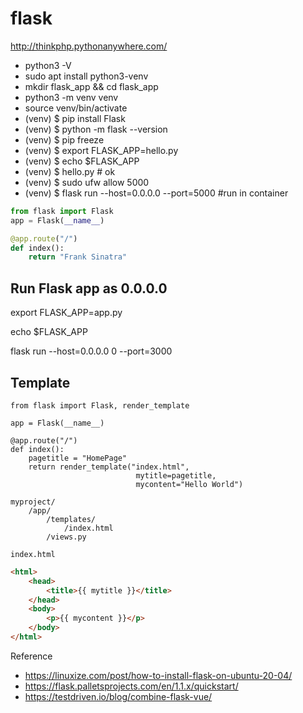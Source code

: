 # flask

http://thinkphp.pythonanywhere.com/

- python3 -V
- sudo apt install python3-venv
- mkdir flask_app && cd flask_app
- python3 -m venv venv
- source venv/bin/activate
- (venv) $ pip install Flask
- (venv) $ python -m flask --version
- (venv) $ pip freeze
- (venv) $ export FLASK_APP=hello.py
- (venv) $ echo $FLASK_APP
- (venv) $ hello.py # ok
- (venv) $ sudo ufw allow 5000
- (venv) $ flask run --host=0.0.0.0 --port=5000 #run in container


```Python
from flask import Flask
app = Flask(__name__)

@app.route("/")
def index():
    return "Frank Sinatra"
```    

## Run Flask app as 0.0.0.0

export FLASK_APP=app.py

echo $FLASK_APP

flask run --host=0.0.0.0 0 --port=3000
    


## Template

```
from flask import Flask, render_template

app = Flask(__name__)

@app.route("/")
def index():
    pagetitle = "HomePage"
    return render_template("index.html",
                            mytitle=pagetitle,
                            mycontent="Hello World")
```                            

```
myproject/
    /app/
        /templates/
            /index.html
        /views.py
        
index.html
```

```html
<html>
    <head>
        <title>{{ mytitle }}</title>
    </head>
    <body>
        <p>{{ mycontent }}</p>
    </body>
</html>
```

Reference
- https://linuxize.com/post/how-to-install-flask-on-ubuntu-20-04/
- https://flask.palletsprojects.com/en/1.1.x/quickstart/
- https://testdriven.io/blog/combine-flask-vue/
